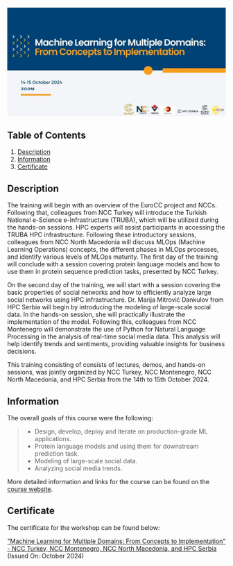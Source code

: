![Course](images/banner.jpg)

## Table of Contents
1. [Description](#description)
2. [Information](#information)
4. [Certificate](#certificate)

<a name="descripton"></a>
## Description

The training will begin with an overview of the EuroCC project and NCCs. Following that, colleagues from NCC Turkey will introduce the Turkish National e-Science e-Infrastructure (TRUBA), which will be utilized during the hands-on sessions. HPC experts will assist participants in accessing the TRUBA HPC infrastructure. Following these introductory sessions, colleagues from NCC North Macedonia will discuss MLOps (Machine Learning Operations) concepts, the different phases in MLOps processes, and identify various levels of MLOps maturity. The first day of the training will conclude with a session covering protein language models and how to use them in protein sequence prediction tasks, presented by NCC Turkey.

On the second day of the training, we will start with a session covering the basic properties of social networks and how to efficiently analyze large social networks using HPC infrastructure. Dr. Marija Mitrović Dankulov from HPC Serbia will begin by introducing the modeling of large-scale social data. In the hands-on session, she will practically illustrate the implementation of the model. Following this, colleagues from NCC Montenegro will demonstrate the use of Python for Natural Language Processing in the analysis of real-time social media data. This analysis will help identify trends and sentiments, providing valuable insights for business decisions.

This training consisting of consists of lectures, demos, and hands-on sessions, was jointly organized by NCC Turkey, NCC Montenegro, NCC North Macedonia, and HPC Serbia from the 14th to 15th October 2024.

<a name="information"></a>
## Information

The overall goals of this course were the following:
> - Design, develop, deploy and iterate on production-grade ML applications.
> - Protein language models and using them for downstream prediction task.
> - Modeling of large-scale social data.
> - Analyzing social media trends.

More detailed information and links for the course can be found on the [course website](https://indico.truba.gov.tr/event/182/).

<a name="certificate"></a>
## Certificate

The certificate for the workshop can be found below:

["Machine Learning for Multiple Domains: From Concepts to Implementation" - NCC Turkey, NCC Montenegro, NCC North Macedonia, and HPC Serbia](https://github.com/HROlive/ML-for-Multiple-Domains/blob/main/images/certificate.pdf) (Issued On: October 2024)
